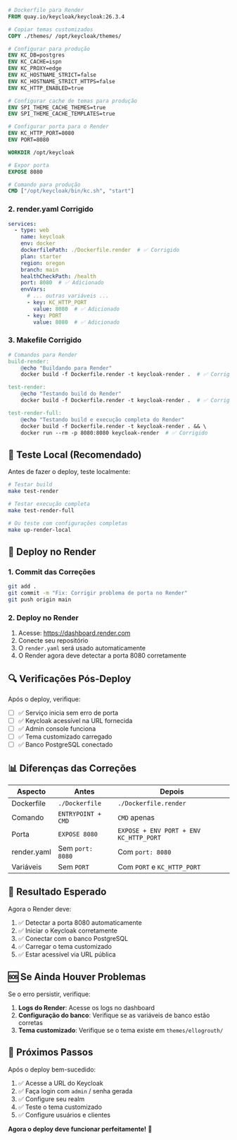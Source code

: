 
```dockerfile
# Dockerfile para Render
FROM quay.io/keycloak/keycloak:26.3.4

# Copiar temas customizados
COPY ./themes/ /opt/keycloak/themes/

# Configurar para produção
ENV KC_DB=postgres
ENV KC_CACHE=ispn
ENV KC_PROXY=edge
ENV KC_HOSTNAME_STRICT=false
ENV KC_HOSTNAME_STRICT_HTTPS=false
ENV KC_HTTP_ENABLED=true

# Configurar cache de temas para produção
ENV SPI_THEME_CACHE_THEMES=true
ENV SPI_THEME_CACHE_TEMPLATES=true

# Configurar porta para o Render
ENV KC_HTTP_PORT=8080
ENV PORT=8080

WORKDIR /opt/keycloak

# Expor porta
EXPOSE 8080

# Comando para produção
CMD ["/opt/keycloak/bin/kc.sh", "start"]
```

### 2. **render.yaml Corrigido**

```yaml
services:
  - type: web
    name: keycloak
    env: docker
    dockerfilePath: ./Dockerfile.render  # ✅ Corrigido
    plan: starter
    region: oregon
    branch: main
    healthCheckPath: /health
    port: 8080  # ✅ Adicionado
    envVars:
      # ... outras variáveis ...
      - key: KC_HTTP_PORT
        value: 8080  # ✅ Adicionado
      - key: PORT
        value: 8080  # ✅ Adicionado
```

### 3. **Makefile Corrigido**

```makefile
# Comandos para Render
build-render:
	@echo "Buildando para Render"
	docker build -f Dockerfile.render -t keycloak-render .  # ✅ Corrigido

test-render:
	@echo "Testando build do Render"
	docker build -f Dockerfile.render -t keycloak-render .  # ✅ Corrigido

test-render-full:
	@echo "Testando build e execução completa do Render"
	docker build -f Dockerfile.render -t keycloak-render . && \
	docker run --rm -p 8080:8080 keycloak-render  # ✅ Corrigido
```

## 🧪 **Teste Local (Recomendado)**

Antes de fazer o deploy, teste localmente:

```bash
# Testar build
make test-render

# Testar execução completa
make test-render-full

# Ou teste com configurações completas
make up-render-local
```

## 🚀 **Deploy no Render**

### 1. **Commit das Correções**

```bash
git add .
git commit -m "Fix: Corrigir problema de porta no Render"
git push origin main
```

### 2. **Deploy no Render**

1. Acesse: https://dashboard.render.com
2. Conecte seu repositório
3. O `render.yaml` será usado automaticamente
4. O Render agora deve detectar a porta 8080 corretamente

## 🔍 **Verificações Pós-Deploy**

Após o deploy, verifique:

- [ ] ✅ Serviço inicia sem erro de porta
- [ ] ✅ Keycloak acessível na URL fornecida
- [ ] ✅ Admin console funciona
- [ ] ✅ Tema customizado carregado
- [ ] ✅ Banco PostgreSQL conectado

## 📊 **Diferenças das Correções**

| Aspecto | Antes | Depois |
|---------|-------|--------|
| Dockerfile | `./Dockerfile` | `./Dockerfile.render` |
| Comando | `ENTRYPOINT + CMD` | `CMD` apenas |
| Porta | `EXPOSE 8080` | `EXPOSE + ENV PORT + ENV KC_HTTP_PORT` |
| render.yaml | Sem `port: 8080` | Com `port: 8080` |
| Variáveis | Sem `PORT` | Com `PORT` e `KC_HTTP_PORT` |

## 🎯 **Resultado Esperado**

Agora o Render deve:

1. ✅ Detectar a porta 8080 automaticamente
2. ✅ Iniciar o Keycloak corretamente
3. ✅ Conectar com o banco PostgreSQL
4. ✅ Carregar o tema customizado
5. ✅ Estar acessível via URL pública

## 🆘 **Se Ainda Houver Problemas**

Se o erro persistir, verifique:

1. **Logs do Render**: Acesse os logs no dashboard
2. **Configuração do banco**: Verifique se as variáveis de banco estão corretas
3. **Tema customizado**: Verifique se o tema existe em `themes/ellogrouth/`

## 🎉 **Próximos Passos**

Após o deploy bem-sucedido:

1. ✅ Acesse a URL do Keycloak
2. ✅ Faça login com `admin` / senha gerada
3. ✅ Configure seu realm
4. ✅ Teste o tema customizado
5. ✅ Configure usuários e clientes

**Agora o deploy deve funcionar perfeitamente!** 🚀
